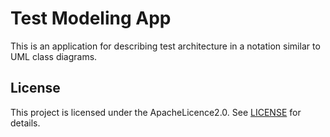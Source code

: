 # Test Modeling App
This is an application for describing test architecture in a notation similar to UML class diagrams.

## License
This project is licensed under the ApacheLicence2.0. See [LICENSE](./LICENSE) for details.